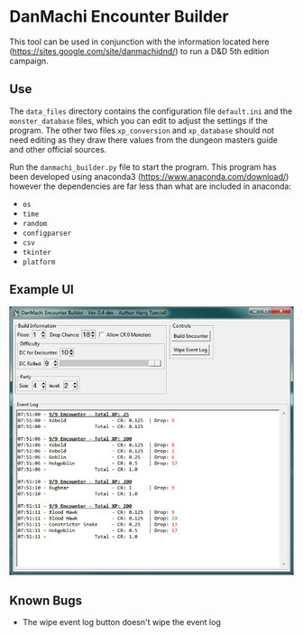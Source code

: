 # DanMachi Encounter Builder

This tool can be used in conjunction with the information located here (https://sites.google.com/site/danmachidnd/) to run a D&D 5th edition campaign.

## Use

The `data_files` directory contains the configuration file `default.ini` and the `monster_database` files, which you can edit to adjust the settings if the program. The other two files `xp_conversion` and `xp_database` should not need editing as they draw there values from the dungeon masters guide and other official sources.

Run the `danmachi_builder.py` file to start the program. This program has been developed using anaconda3 (https://www.anaconda.com/download/) however the dependencies are far less than what are included in anaconda:

- `os`
- `time`
- `random`
- `configparser`
- `csv`
- `tkinter`
- `platform`

## Example UI

![alt text](https://raw.githubusercontent.com/htunstall/danmachi-encounter-builder/master/documentation/images/example_ui.png)

## Known Bugs

- The wipe event log button doesn't wipe the event log
